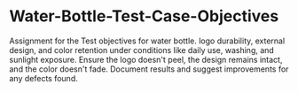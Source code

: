 # Water-Bottle-Test-Case-Objectives
Assignment for the Test objectives for water bottle. logo durability, external design, and color retention under conditions like daily use, washing, and sunlight exposure. Ensure the logo doesn't peel, the design remains intact, and the color doesn't fade. Document results and suggest improvements for any defects found.
